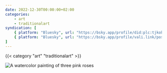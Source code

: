 ```yaml
---
date: 2022-12-30T00:00:00+02:00
categories:
    - art
    - traditionalart
syndication: [
    { platform: "Bluesky", url: "https://bsky.app/profile/did:plc:tjkokzqdnfzzlaxdjjzzzi5b/post/3k5xaqsxgls2x", hidden: true },
    { platform: "Bluesky", url: "https://bsky.app/profile/vali.link/post/3k5xaqsxgls2x" }
]
---
```

{{< category "art" "traditionalart" >}}

<img class="u-featured" src="/posts/2022-12-30_0000/roses.jpeg" alt="A watercolor painting of three pink roses">

